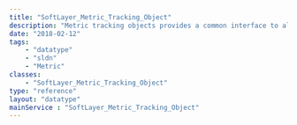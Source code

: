 ```yaml
---
title: "SoftLayer_Metric_Tracking_Object"
description: "Metric tracking objects provides a common interface to all metrics provided by SoftLayer. These metrics range from network component traffic for a server to aggregated Bandwidth Pooling traffic and more. Every object within SoftLayer's range of objects that has data that can be tracked over time has an associated tracking object. Use the [SoftLayer_Metric_Tracking_Object](/reference/datatypes/SoftLayer_Metric_Tracking_Object) service to retrieve raw and graph data from a tracking object. "
date: "2018-02-12"
tags:
    - "datatype"
    - "sldn"
    - "Metric"
classes:
    - "SoftLayer_Metric_Tracking_Object"
type: "reference"
layout: "datatype"
mainService : "SoftLayer_Metric_Tracking_Object"
---
```

